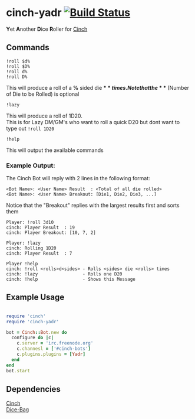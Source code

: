 #  cinch-yadr [![Build Status](https://travis-ci.org/bbourqu/cinch-yadr.svg?branch=master)](https://travis-ci.org/bbourqu/cinch-yadr)
**Y**et **A**nother **D**ice **R**oller for [Cinch][cinchrb]

## Commands
```
!roll $d%
!roll $D%
!roll d%
!roll D%
```
This will produce a roll of a **%** sided die **$** times.
Note that the **$** (Number of Die to be Rolled) is optional

```
!lazy
```
This will produce a roll of 1D20.  
This is for Lazy DM/GM's who want to roll a quick D20 but dont want to type out `!roll 1D20`

```
!help
```
This will output the available commands

### Example Output:
The Cinch Bot will reply with 2 lines in the following format:
```
<Bot Name>: <User Name> Result  : <Total of all die rolled>
<Bot Name>: <User Name> Breakout: [Die1, Die2, Die3, ...]
```
Notice that the "Breakout" replies with the largest results first and sorts them

```
Player: !roll 3d10
cinch: Player Result  : 19
cinch: Player Breakout: [10, 7, 2]
```

```
Player: !lazy
cinch: Rolling 1D20
cinch: Player Result  : 7
```

```
Player !help
cinch: !roll <rolls>d<sides> - Rolls <sides> die <rolls> times
cinch: !lazy                 - Rolls one D20
cinch: !help                 - Shows this Message
```

## Example Usage

```ruby

require 'cinch'
require 'cinch-yadr'

bot = Cinch::Bot.new do
  configure do |c|
    c.server = 'irc.freenode.org'
    c.channesl = ['#cinch-bots']
    c.plugins.plugins = [Yadr]
  end
end
bot.start

```

## Dependencies
[Cinch][cinchrb]  
[Dice-Bag][dicelib]  

[cinchrb]: https://github.com/cinchrb/cinch
[dicelib]: https://github.com/syntruth/Dice-Bag
